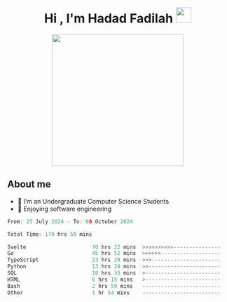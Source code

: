 <h1 align="center">Hi , I'm Hadad Fadilah <img src="https://media.giphy.com/media/hvRJCLFzcasrR4ia7z/giphy.gif" width="35"></h1>

<p align="center">
<img src="https://media.tenor.com/78dNivDemDAAAAAi/speech-bubble-venti.gif" width="300"/>    
</p>


##  About me
- 🔭 I’m an Undergraduate Computer Science Students
- 🌱 Enjoying software engineering

<!--START_SECTION:waka-->

```go
From: 25 July 2024 - To: 08 October 2024

Total Time: 179 hrs 50 mins

Svelte                     70 hrs 22 mins  >>>>>>>>>>---------------   38.73 %
Go                         45 hrs 52 mins  >>>>>>-------------------   25.24 %
TypeScript                 23 hrs 29 mins  >>>----------------------   12.93 %
Python                     13 hrs 24 mins  >>-----------------------   07.38 %
SQL                        10 hrs 33 mins  >------------------------   05.80 %
HTML                       6 hrs 15 mins   >------------------------   03.44 %
Bash                       2 hrs 59 mins   -------------------------   01.65 %
Other                      1 hr 54 mins    -------------------------   01.05 %
```

<!--END_SECTION:waka-->




<!--
**Fadil-Tao/Fadil-Tao** is a ✨ _special_ ✨ repository because its `README.md` (this file) appears on your GitHub profile.


